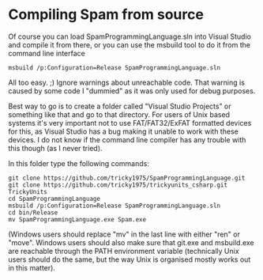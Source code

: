 # Compiling Spam from source

Of course you can load SpamProgrammingLanguage.sln into Visual Studio and compile it from there, or you can use the msbuild tool to do it from the command line interface
~~~shell
msbuild /p:Configuration=Release SpamProgrammingLanguage.sln
~~~
All too easy. ;)
Ignore warnings about unreachable code. That warning is caused by some code I "dummied" as it was only used for debug purposes.


Best way to go is to create a folder called "Visual Studio Projects" or something like that and go to that directory. For users of Unix based systems it's very important not to use FAT/FAT32/ExFAT formatted devices for this, as Visual Studio has a bug making it unable to work with these devices. I do not know if the command line compiler has any trouble with this though (as I never tried).

In this folder type the following commands:
~~~shell
git clone https://github.com/tricky1975/SpamProgrammingLanguage.git
git clone https://github.com/tricky1975/trickyunits_csharp.git TrickyUnits
cd SpamProgrammingLanguage
msbuild /p:Configuration=Release SpamProgrammingLanguage.sln
cd bin/Release
mv SpamProgrammingLanguage.exe Spam.exe
~~~
(Windows users should replace "mv" in the last line with either "ren" or "move".
Windows users should also make sure that git.exe and msbuild.exe are reachable through the PATH environment variable (technically Unix users should do the same, but the way Unix is organised mostly works out in this matter).




